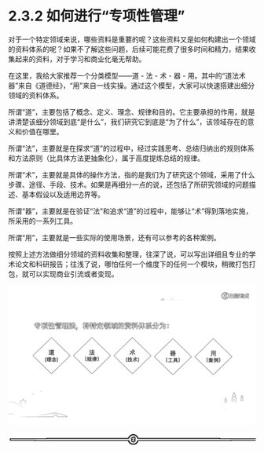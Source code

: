 # 2.3.2 如何进行“专项性管理”

对于一个特定领域来说，哪些资料是重要的呢？这些资料又是如何构建出一个领域的资料体系的呢？如果不了解这些问题，后续可能花费了很多时间和精力，结果收集起来的资料，对于学习和商业化毫无帮助。

在这里，我给大家推荐一个分类模型——道 - 法 - 术 - 器 - 用。其中的“道法术器”来自《道德经》，“用”来自一线实操。通过这个模型，大家可以快速搭建出细分领域的资料体系。

所谓“道”，主要包括了概念、定义、理念、规律和目的。它主要承担的作用，就是讲清楚该细分领域到底“是什么”，我们研究它到底是“为了什么”，该领域存在的意义和价值在哪里。

所谓“法”，主要就是在探求“道”的过程中，经过实践思考、总结归纳出的规则体系和方法原则（比具体方法更抽象化），属于高度提炼总结的规律。

所谓“术”，主要就是具体的操作方法，指的是我们为了研究这个领域，采用了什么步骤、途径、手段、技术。如果是再细分一点的说，还包括了所研究领域的问题描述、基本假设以及适用边界等。

所谓“器”，主要就是在验证“法”和追求“道”的过程中，能够让“术”得到落地实施，所采用的一系列工具。

所谓“用”，主要就是一些实际的使用场景，还有可以参考的各种案例。

按照上述方法做细分领域的资料收集和整理，往深了说，可以写出详细且专业的学术论文和科研报告；往浅了说，哪怕任何一个维度下的任何一个模块，稍微打包打包，就可以实现商业引流或者变现。

![](img/e5c40626dad47c8d9cbc1d6bb3406fcc.png)

![](img/48cd64468259b66cdf739684899464c9.png)